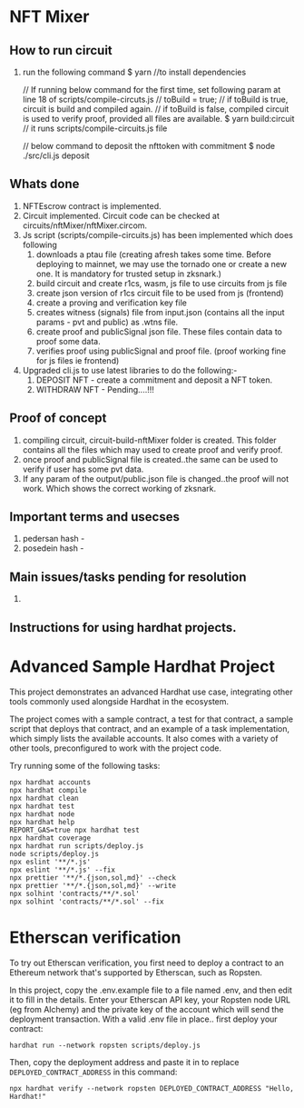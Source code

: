 # NFT Mixer

## How to run circuit
1. run the following command
   $ yarn   //to install dependencies

   // If running below command for the first time, set following param at line 18 of scripts/compile-circuts.js
   // toBuild = true;
   // if toBuild is true, circuit is build and compiled again.
   // if toBuild is false, compiled circuit is used to verify proof, provided all files are available.
   $ yarn build:circuit // it runs scripts/compile-circuits.js file
   
   // below command to deposit the nfttoken with commitment
   $ node ./src/cli.js deposit

## Whats done
1. NFTEscrow contract is implemented.
2. Circuit implemented. Circuit code can be checked at circuits/nftMixer/nftMixer.circom.
3. Js script (scripts/compile-circuits.js) has been implemented which does following
   1. downloads a ptau file (creating afresh takes some time. Before deploying to mainnet, we may use the tornado one or create a new one. It is mandatory for trusted setup in zksnark.) 
   2. build circuit and create r1cs, wasm, js file to use circuits from js file
   3. create json version of r1cs circuit file to be used from js (frontend)
   4. create a proving and verification key file
   5. creates witness (signals) file from input.json (contains all the input params - pvt and public) as .wtns file.
   6. create proof and publicSignal json file. These files contain data to proof some data.
   7. verifies proof using publicSignal and proof file. (proof working fine for js files ie frontend)
4. Upgraded cli.js to use latest libraries to do the following:-
   1. DEPOSIT NFT - create a commitment and deposit a NFT token.
   2. WITHDRAW NFT - Pending....!!!


## Proof of concept
1. compiling circuit, circuit-build-nftMixer folder is created. This folder contains all the files which may used to create proof and verify proof.
2.  once proof and publicSignal file is created..the same can be used to verify if user has some pvt data.
3.  If any param of the output/public.json file is changed..the proof will not work. Which shows the correct working of zksnark.

## Important terms and usecses
1. pedersan hash - 
2. posedein hash - 
   
## Main issues/tasks pending for resolution
1. 


## Instructions for using hardhat projects.
# Advanced Sample Hardhat Project

This project demonstrates an advanced Hardhat use case, integrating other tools commonly used alongside Hardhat in the ecosystem.

The project comes with a sample contract, a test for that contract, a sample script that deploys that contract, and an example of a task implementation, which simply lists the available accounts. It also comes with a variety of other tools, preconfigured to work with the project code.

Try running some of the following tasks:

```shell
npx hardhat accounts
npx hardhat compile
npx hardhat clean
npx hardhat test
npx hardhat node
npx hardhat help
REPORT_GAS=true npx hardhat test
npx hardhat coverage
npx hardhat run scripts/deploy.js
node scripts/deploy.js
npx eslint '**/*.js'
npx eslint '**/*.js' --fix
npx prettier '**/*.{json,sol,md}' --check
npx prettier '**/*.{json,sol,md}' --write
npx solhint 'contracts/**/*.sol'
npx solhint 'contracts/**/*.sol' --fix
```

# Etherscan verification

To try out Etherscan verification, you first need to deploy a contract to an Ethereum network that's supported by Etherscan, such as Ropsten.

In this project, copy the .env.example file to a file named .env, and then edit it to fill in the details. Enter your Etherscan API key, your Ropsten node URL (eg from Alchemy) and the private key of the account which will send the deployment transaction. With a valid .env file in place.. first deploy your contract:

```shell
hardhat run --network ropsten scripts/deploy.js
```

Then, copy the deployment address and paste it in to replace `DEPLOYED_CONTRACT_ADDRESS` in this command:

```shell
npx hardhat verify --network ropsten DEPLOYED_CONTRACT_ADDRESS "Hello, Hardhat!"
```

